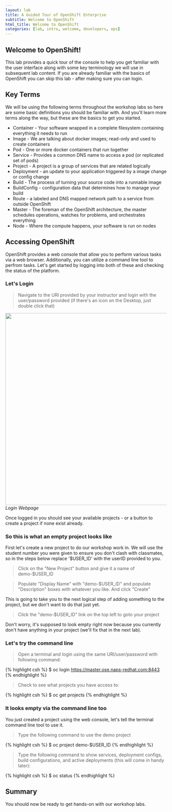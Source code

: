 ```yaml
---
layout: lab
title: A Guided Tour of OpenShift Enterprise
subtitle: Welcome to OpenShift
html_title: Welcome to OpenShift
categories: [lab, intro, welcome, developers, ops]
---
```


## Welcome to OpenShift!
This lab provides a quick tour of the console to help you get familiar with the user interface along with some key terminology we will use in subsequent lab content.  If you are already familiar with the basics of OpenShift you can skip this lab - after making sure you can login.

## Key Terms
We will be using the following terms throughout the workshop labs so here are some basic definitions you should be familiar with.  And you'll learn more terms along the way, but these are the basics to get you started.

* Container - Your software wrapped in a complete filesystem containing everything it needs to run
* Image - We are talking about docker images; read-only and used to create containers
* Pod - One or more docker containers that run together
* Service - Provides a common DNS name to access a pod (or replicated set of pods)
* Project - A project is a group of services that are related logically
* Deployment - an update to your application triggered by a image change or config change
* Build - The process of turning your source code into a runnable image
* BuildConfig - configuration data that determines how to manage your build
* Route - a labeled and DNS mapped network path to a service from outside OpenShift
* Master - The foreman of the OpenShift architecture, the master schedules operations, watches for problems, and orchestrates everything
* Node - Where the compute happens, your software is run on nodes

## Accessing OpenShift
OpenShift provides a web console that allow you to perform various tasks via a web browser.  Additionally, you can utilize a command line tool to perfrom tasks.  Let's get started by logging into both of these and checking the status of the platform.

### Let's Login
> Navigate to the URI provided by your instructor and login with the user/password provided (if there's an icon on the Desktop, just double click that)

<img src="{{ site.baseurl }}/www/3.4/default/screenshots/ose-login.png" width="600"/><br/>
*Login Webpage*

Once logged in you should see your available projects - or a button to create a project if none exist already.

### So this is what an empty project looks like
First let's create a new project to do our workshop work in.  We will use the student number you were given to ensure you don't clash with classmates, so in the steps below replace '$USER_ID' with the userID provided to you.

> Click on the "New Project" button and give it a name of demo-$USER_ID

> Populate "Display Name" with "demo-$USER_ID" and populate "Description" boxes with whatever you like.  And click "Create"

This is going to take you to the next logical step of adding something to the project, but we don't want to do that just yet.

> Click the "demo-$USER_ID" link on the top left to goto your project

Don't worry, it's supposed to look empty right now because you currently don't have anything in your project (we'll fix that in the next lab).

### Let's try the command line
> <i class="fa fa-terminal"></i> Open a terminal and login using the same URI/user/password with following command:

{% highlight csh %}
$ oc login https://master.ose.naps-redhat.com:8443
{% endhighlight %}

> <i class="fa fa-terminal"></i> Check to see what projects you have access to:

{% highlight csh %}
$ oc get projects
{% endhighlight %}

### It looks empty via the command line too
You just created a project using the web console, let's tell the terminal command line tool to use it.

> <i class="fa fa-terminal"></i> Type the following command to use the demo project

{% highlight csh %}
$ oc project demo-$USER_ID
{% endhighlight %}

> <i class="fa fa-terminal"></i> Type the following command to show services, deployment configs, build configurations, and active deployments (this will come in handy later):

{% highlight csh %}
$ oc status
{% endhighlight %}

## Summary
You should now be ready to get hands-on with our workshop labs.
